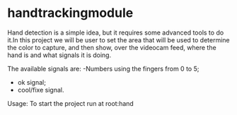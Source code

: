 # handtrackingmodule

Hand detection is a simple idea, but it requires some advanced tools to do it.In this project we will be user to set the area that will be used to determine the color to capture, and then show, over the videocam feed, where the hand is and what signals it is doing.
 
The available signals are:
 -Numbers using the fingers from 0 to 5;
 - ok signal;
 - cool/fixe signal.

Usage:
  To start the project run at root:hand
